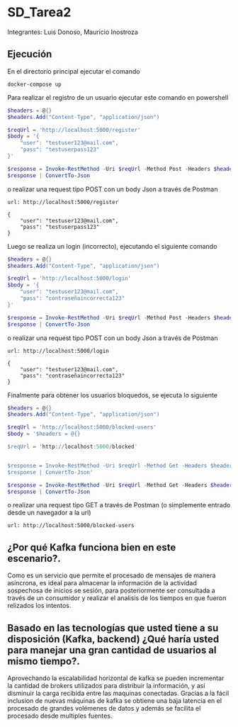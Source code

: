 # SD_Tarea2
Integrantes: Luis Donoso, Mauricio Inostroza

## Ejecución
En el directorio principal ejecutar el comando
```
docker-compose up
```

Para realizar el registro de un usuario ejecutar este comando en powershell 
```powershell
$headers = @{}
$headers.Add("Content-Type", "application/json")

$reqUrl = 'http://localhost:5000/register'
$body = '{
    "user": "testuser123@mail.com",
    "pass": "testuserpass123"
}'

$response = Invoke-RestMethod -Uri $reqUrl -Method Post -Headers $headers -ContentType 'application/json' -Body $body
$response | ConvertTo-Json
```
o realizar una request tipo POST con un body Json a través de Postman
```
url: http://localhost:5000/register
```
```
{
    "user": "testuser123@mail.com",
    "pass": "testuserpass123"
}
```
Luego se realiza un login (incorrecto), ejecutando el siguiente comando
```powershell
$headers = @{}
$headers.Add("Content-Type", "application/json")

$reqUrl = 'http://localhost:5000/login'
$body = '{
    "user": "testuser123@mail.com",
    "pass": "contraseñaincorrecta123"
}'

$response = Invoke-RestMethod -Uri $reqUrl -Method Post -Headers $headers -ContentType 'application/json' -Body $body
$response | ConvertTo-Json
```
o realizar una request tipo POST con un body Json a través de Postman
```
url: http://localhost:5000/login
```
```
{
    "user": "testuser123@mail.com",
    "pass": "contraseñaincorrecta123"
}
```
Finalmente para obtener los usuarios bloquedos, se ejecuta lo siguiente
```powershell
$headers = @{}
$headers.Add("Content-Type", "application/json")

$reqUrl = 'http://localhost:5000/blocked-users'
$body = '$headers = @{}

$reqUrl = 'http://localhost:5000/blocked'


$response = Invoke-RestMethod -Uri $reqUrl -Method Get -Headers $headers  
$response | ConvertTo-Json'

$response = Invoke-RestMethod -Uri $reqUrl -Method Get -Headers $headers -ContentType 'application/json' -Body $body
$response | ConvertTo-Json
```
o realizar una request tipo GET a través de Postman (o simplemente entrado desde un navegador a la url)
```
url: http://localhost:5000/blocked-users
```

## ¿Por qué Kafka funciona bien en este escenario?.
Como es un servicio que permite el procesado de mensajes de manera asíncrona, es ideal para almacenar la información de la actividad sospechosa de inicios se sesión, para posteriormente ser consultada a través de un consumidor y realizar el analisis de los tiempos en que fueron relizados los intentos.

## Basado en las tecnologías que usted tiene a su disposición (Kafka, backend) ¿Qué haría usted para manejar una gran cantidad de usuarios al mismo tiempo?.
Aprovechando la escalabilidad horizontal de kafka se pueden incrementar la cantidad de brokers utilizados para distribuir la información, y así disminuir la carga recibida entre las maquinas conectadas. Gracias a la fácil inclusion de nuevas máquinas de kafka se obtiene una baja latencia en el procesado de grandes volémenes de datos y además se facilita el procesado desde multiples fuentes.

